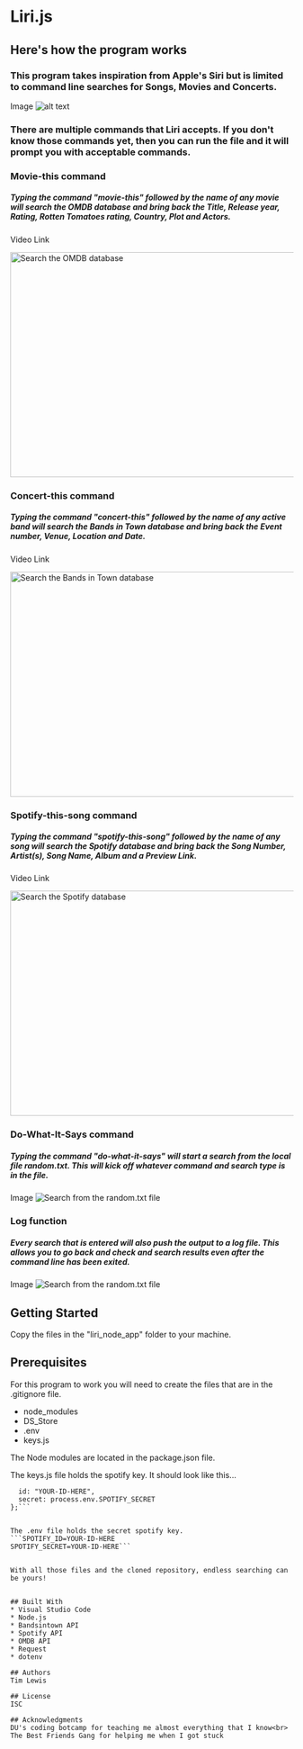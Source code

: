# Liri.js

## Here's how the program works
### This program takes inspiration from Apple's Siri but is limited to command line searches for Songs, Movies and Concerts.

Image
![alt text](./images/liri.png "Liri.js")

### There are multiple commands that Liri accepts.  If you don't know those commands yet, then you can run the file and it will prompt you with acceptable commands.


### Movie-this command
##### Typing the command "movie-this" followed by the name of any movie will search the OMDB database and bring back the Title, Release year, Rating, Rotten Tomatoes rating, Country, Plot and Actors.
Video Link

<a href="http://www.youtube.com/watch?feature=player_embedded&v=uyjJM3oopYU" target="_blank"><img src="./images/movie-this.png" alt="Search the OMDB database" width="700" height="400"/></a>


### Concert-this command
##### Typing the command "concert-this" followed by the name of any active band will search the Bands in Town database and bring back the Event number, Venue, Location and Date.
Video Link

<a href="http://www.youtube.com/watch?feature=player_embedded&v=xiluqCBvQ28" target="_blank"><img src="./images/concert-this.png" alt="Search the Bands in Town database" width="700" height="400"/></a>


### Spotify-this-song command
##### Typing the command "spotify-this-song" followed by the name of any song will search the Spotify database and bring back the Song Number, Artist(s), Song Name, Album and a Preview Link.
Video Link

<a href="http://www.youtube.com/watch?feature=player_embedded&v=h5cH6NjVsVQ" target="_blank"><img src="./images/spotify-this-song.png" alt="Search the Spotify database" width="700" height="400"/></a>


### Do-What-It-Says command
##### Typing the command "do-what-it-says" will start a search from the local file random.txt.  This will kick off whatever command and search type is in the file.
Image
![Search from the random.txt file](./images/do-what-it-says.png "Search from the random.txt file")


### Log function
##### Every search that is entered will also push the output to a log file. This allows you to go back and check and search results even after the command line has been exited.
Image
![Search from the random.txt file](./images/do-what-it-says.png "Search from the random.txt file")

## Getting Started
Copy the files in the "liri_node_app" folder to your machine.

## Prerequisites
For this program to work you will need to create the files that are in the .gitignore file.
* node_modules
* DS_Store
* .env
* keys.js


The Node modules are located in the package.json file.


The keys.js file holds the spotify key.  It should look like this...

```exports.spotify = {
  id: "YOUR-ID-HERE",
  secret: process.env.SPOTIFY_SECRET
};```


The .env file holds the secret spotify key.
```SPOTIFY_ID=YOUR-ID-HERE
SPOTIFY_SECRET=YOUR-ID-HERE```


With all those files and the cloned repository, endless searching can be yours! 


## Built With
* Visual Studio Code
* Node.js
* Bandsintown API
* Spotify API
* OMDB API
* Request
* dotenv

## Authors
Tim Lewis

## License
ISC

## Acknowledgments
DU's coding botcamp for teaching me almost everything that I know<br>
The Best Friends Gang for helping me when I got stuck
